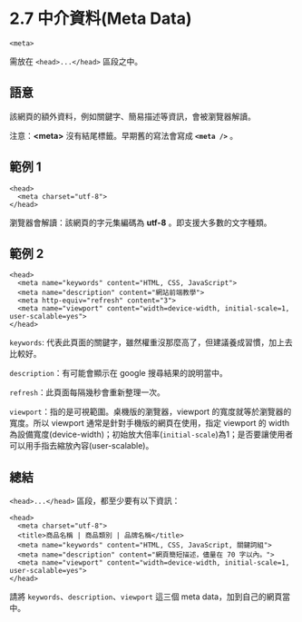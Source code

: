 # 2.7 中介資料(Meta Data)

`<meta>`

需放在 `<head>...</head>` 區段之中。

## 語意

該網頁的額外資料，例如關鍵字、簡易描述等資訊，會被瀏覽器解讀。

注意：**\<meta>** 沒有結尾標籤。早期舊的寫法會寫成 **`<meta />`** 。



## 範例 1

```markup
<head>
  <meta charset="utf-8">
</head>
```

瀏覽器會解讀：該網頁的字元集編碼為 **utf-8** 。即支援大多數的文字種類。



## 範例 2

```markup
<head>
  <meta name="keywords" content="HTML, CSS, JavaScript">
  <meta name="description" content="網站前端教學">
  <meta http-equiv="refresh" content="3">
  <meta name="viewport" content="width=device-width, initial-scale=1, user-scalable=yes">
</head>
```

`keywords`: 代表此頁面的關鍵字，雖然權重沒那麼高了，但建議養成習慣，加上去比較好。

`description`：有可能會顯示在 google 搜尋結果的說明當中。

`refresh`：此頁面每隔幾秒會重新整理一次。

`viewport`：指的是可視範圍。桌機版的瀏覽器，viewport 的寬度就等於瀏覽器的寬度。所以 viewport 通常是針對手機版的網頁在使用，指定 viewport 的 width 為設備寬度(device-width)；初始放大倍率(`initial-scale`)為1；是否要讓使用者可以用手指去縮放內容(user-scalable)。



## 總結

`<head>...</head>` 區段，都至少要有以下資訊：

```markup
<head>
  <meta charset="utf-8">
  <title>商品名稱 | 商品類別 | 品牌名稱</title>
  <meta name="keywords" content="HTML, CSS, JavaScript, 關鍵詞組">
  <meta name="description" content="網頁簡短描述，儘量在 70 字以內。">
  <meta name="viewport" content="width=device-width, initial-scale=1, user-scalable=yes">
</head>
```

請將 `keywords`、`description`、`viewport` 這三個 meta data，加到自己的網頁當中。



